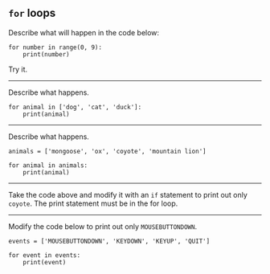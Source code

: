 ## `for` loops

Describe what will happen in the code below:

    for number in range(0, 9):
        print(number)

Try it.

---

Describe what happens.

    for animal in ['dog', 'cat', 'duck']:
        print(animal)

---

Describe what happens.

    animals = ['mongoose', 'ox', 'coyote', 'mountain lion']

    for animal in animals:
        print(animal)

---

Take the code above and modify it with an `if` statement to 
print out only `coyote`. The print statement must be
in the for loop.

---

Modify the code below to print out only `MOUSEBUTTONDOWN`.

    events = ['MOUSEBUTTONDOWN', 'KEYDOWN', 'KEYUP', 'QUIT']

    for event in events:
        print(event)

